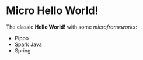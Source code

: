# Micro Hello World!

The classic **Hello World!** with some _microframeworks_:

- Pippo
- Spark Java
- Spring

